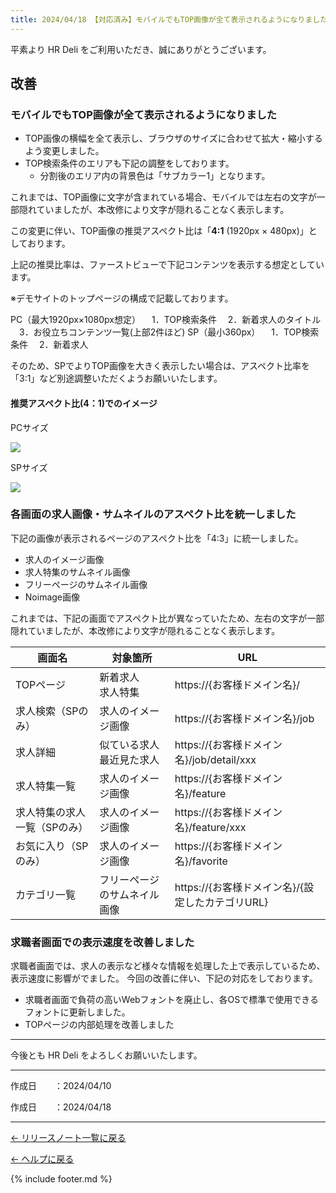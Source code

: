 ```yaml
---
title: 2024/04/18 【対応済み】モバイルでもTOP画像が全て表示されるようになりました　他2件
---
```


平素より HR Deli をご利用いただき、誠にありがとうございます。<br>

## 改善
### モバイルでもTOP画像が全て表示されるようになりました
* TOP画像の横幅を全て表示し、ブラウザのサイズに合わせて拡大・縮小するよう変更しました。
* TOP検索条件のエリアも下記の調整をしております。
    * 分割後のエリア内の背景色は「サブカラー1」となります。

これまでは、TOP画像に文字が含まれている場合、モバイルでは左右の文字が一部隠れていましたが、本改修により文字が隠れることなく表示します。

この変更に伴い、TOP画像の推奨アスペクト比は「<b>4:1</b> (1920px × 480px)」としております。

上記の推奨比率は、ファーストビューで下記コンテンツを表示する想定としています。

※デモサイトのトップページの構成で記載しております。

PC（最大1920px×1080px想定）
　1．TOP検索条件
　2．新着求人のタイトル
　3．お役立ちコンテンツ一覧(上部2件ほど)
SP（最小360px）
　1．TOP検索条件
　2．新着求人

そのため、SPでよりTOP画像を大きく表示したい場合は、アスペクト比率を「3:1」など別途調整いただくようお願いいたします。

#### 推奨アスペクト比(4：1)でのイメージ

<div class="flex-container">
    <div class="flex-item">
        <p>PCサイズ</p>
        <img src="https://e2info.github.io/hrdeli-docs/release-notes/images/20240418_top_pc.png">
    </div>
    <div class="flex-item">
        <p>SPサイズ</p>
        <img src="https://e2info.github.io/hrdeli-docs/release-notes/images/20240418_top_sp.png">
    </div>
</div>

### 各画面の求人画像・サムネイルのアスペクト比を統一しました
下記の画像が表示されるページのアスペクト比を「4:3」に統一しました。

* 求人のイメージ画像
* 求人特集のサムネイル画像
* フリーページのサムネイル画像
* Noimage画像

これまでは、下記の画面でアスペクト比が異なっていたため、左右の文字が一部隠れていましたが、本改修により文字が隠れることなく表示します。

画面名 | 対象箇所 | URL |  
------------- | ------------- | ------------- |  
TOPページ | 新着求人<br>求人特集 | https://{お客様ドメイン名}/
求人検索（SPのみ） | 求人のイメージ画像 | https://{お客様ドメイン名}/job
求人詳細 | 似ている求人<br>最近見た求人 | https://{お客様ドメイン名}/job/detail/xxx
求人特集一覧 | 求人のイメージ画像 | https://{お客様ドメイン名}/feature
求人特集の求人一覧（SPのみ） | 求人のイメージ画像 | https://{お客様ドメイン名}/feature/xxx
お気に入り（SPのみ） | 求人のイメージ画像 | https://{お客様ドメイン名}/favorite
カテゴリ一覧 | フリーページのサムネイル画像 | https://{お客様ドメイン名}/{設定したカテゴリURL}

### 求職者画面での表示速度を改善しました
求職者画面では、求人の表示など様々な情報を処理した上で表示しているため、表示速度に影響がでました。
今回の改善に伴い、下記の対応をしております。

* 求職者画面で負荷の高いWebフォントを廃止し、各OSで標準で使用できるフォントに更新しました。
* TOPページの内部処理を改善しました


-----------------

<p>今後とも HR Deli をよろしくお願いいたします。</p>

-------------

<p>作成日　　：2024/04/10</p>
<p>作成日　　：2024/04/18</p>

-------------

[← リリースノート一覧に戻る](https://e2info.github.io/hrdeli-docs/release-notes/archive)<br>

[← ヘルプに戻る](https://e2info.github.io/hrdeli-docs/)<br>

{% include footer.md %}